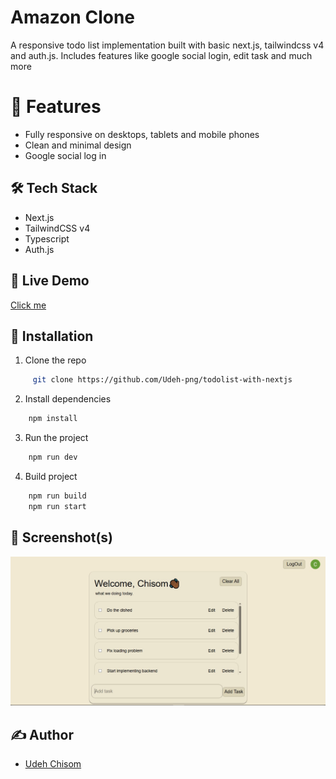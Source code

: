 # Amazon Clone

A responsive todo list implementation built with basic next.js, tailwindcss v4 and auth.js.
Includes features like google social login, edit task and much more

# 🚀 Features

- Fully responsive on desktops, tablets and mobile phones
- Clean and minimal design
- Google social log in

## 🛠️ Tech Stack

- Next.js
- TailwindCSS v4
- Typescript
- Auth.js

## 🔗 Live Demo

[Click me](https://mytodolistimpl.vercel.app)

## 📂 Installation

1. Clone the repo

```bash
     git clone https://github.com/Udeh-png/todolist-with-nextjs
```

2. Install dependencies

```bash
    npm install
```

3. Run the project

```bash
    npm run dev
```

4. Build project

```bash
    npm run build
    npm run start
```

## 📸 Screenshot(s)

![Click me](/screenshots/desktop-view.jpg)

## ✍️ Author

- [Udeh Chisom](https://github.com/Udeh-png)
